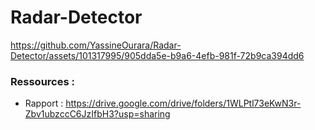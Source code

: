 # Radar-Detector



https://github.com/YassineOurara/Radar-Detector/assets/101317995/905dda5e-b9a6-4efb-981f-72b9ca394dd6

### Ressources :
    
* Rapport : https://drive.google.com/drive/folders/1WLPtl73eKwN3r-Zbv1ubzccC6JzIfbH3?usp=sharing
